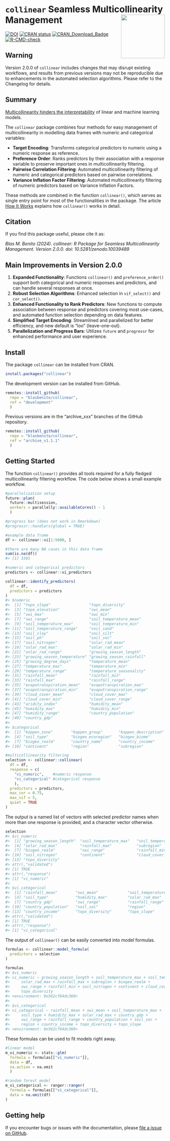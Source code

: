 
<!-- README.md is generated from README.Rmd. Please edit that file -->

# `collinear` Seamless Multicollinearity Management <a href="https://github.com/BlasBenito/collinear"><img src="man/figures/logo.png" align="right" height="138" /></a>

<!-- Development badges 
&#10;[![R-CMD-check](https://github.com/BlasBenito/collinear/actions/workflows/R-CMD-check.yaml/badge.svg)](https://github.com/BlasBenito/collinear/actions/workflows/R-CMD-check.yaml)
[![Devel-version](https://img.shields.io/badge/devel%20version-1.0.1-blue.svg)](https://github.com/blasbenito/collinear)
&#10;<!-- badges: start -->

[![DOI](https://zenodo.org/badge/DOI/10.5281/zenodo.10039489.svg)](https://doi.org/10.5281/zenodo.10039489)
[![CRAN
status](https://www.r-pkg.org/badges/version/collinear)](https://cran.r-project.org/package=collinear)
[![CRAN_Download_Badge](http://cranlogs.r-pkg.org/badges/grand-total/collinear)](https://CRAN.R-project.org/package=collinear)
[![R-CMD-check](https://github.com/BlasBenito/collinear/actions/workflows/R-CMD-check.yaml/badge.svg)](https://github.com/BlasBenito/collinear/actions/workflows/R-CMD-check.yaml)

<!-- badges: end -->

## Warning

Version 2.0.0 of `collinear` includes changes that may disrupt existing
workflows, and results from previous versions may not be reproducible
due to enhancements in the automated selection algorithms. Please refer
to the Changelog for details.

## Summary

[Multicollinearity hinders the
interpretability](https://www.blasbenito.com/post/multicollinearity-model-interpretability/)
of linear and machine learning models.

The `collinear` package combines four methods for easy management of
multicollinearity in modelling data frames with numeric and categorical
variables:

- **Target Encoding**: Transforms categorical predictors to numeric
  using a numeric response as reference.
- **Preference Order**: Ranks predictors by their association with a
  response variable to preserve important ones in multicollinearity
  filtering.
- **Pairwise Correlation Filtering**: Automated multicollinearity
  filtering of numeric and categorical predictors based on pairwise
  correlations.
- **Variance Inflation Factor Filtering**: Automated multicollinearity
  filtering of numeric predictors based on Variance Inflation Factors.

These methods are combined in the function `collinear()`, which serves
as single entry point for most of the functionalities in the package.
The article [How It
Works](https://blasbenito.github.io/collinear/articles/how_it_works.html)
explains how `collinear()` works in detail.

## Citation

If you find this package useful, please cite it as:

*Blas M. Benito (2024). collinear: R Package for Seamless
Multicollinearity Management. Version 2.0.0. doi:
10.5281/zenodo.10039489*

## Main Improvements in Version 2.0.0

1.  **Expanded Functionality**: Functions `collinear()` and
    `preference_order()` support both categorical and numeric responses
    and predictors, and can handle several responses at once.
2.  **Robust Selection Algorithms**: Enhanced selection in
    `vif_select()` and `cor_select()`.
3.  **Enhanced Functionality to Rank Predictors**: New functions to
    compute association between response and predictors covering most
    use-cases, and automated function selection depending on data
    features.
4.  **Simplified Target Encoding**: Streamlined and parallelized for
    better efficiency, and new default is “loo” (leave-one-out).
5.  **Parallelization and Progress Bars**: Utilizes `future` and
    `progressr` for enhanced performance and user experience.

## Install

The package `collinear` can be installed from CRAN.

``` r
install.packages("collinear")
```

The development version can be installed from GitHub.

``` r
remotes::install_github(
  repo = "blasbenito/collinear", 
  ref = "development"
  )
```

Previous versions are in the “archive_xxx” branches of the GitHub
repository.

``` r
remotes::install_github(
  repo = "blasbenito/collinear", 
  ref = "archive_v1.1.1"
  )
```

## Getting Started

The function `collinear()` provides all tools required for a fully
fledged multicollinearity filtering workflow. The code below shows a
small example workflow.

``` r
#parallelization setup
future::plan(
  future::multisession,
  workers = parallelly::availableCores() - 1
  )

#progress bar (does not work in Rmarkdown)
#progressr::handlers(global = TRUE)

#example data frame
df <- collinear::vi[1:5000, ]

#there are many NA cases in this data frame
sum(is.na(df))
#> [1] 3391
```

``` r
#numeric and categorical predictors
predictors <- collinear::vi_predictors

collinear::identify_predictors(
  df = df,
  predictors = predictors
)
#> $numeric
#>  [1] "topo_slope"                 "topo_diversity"            
#>  [3] "topo_elevation"             "swi_mean"                  
#>  [5] "swi_max"                    "swi_min"                   
#>  [7] "swi_range"                  "soil_temperature_mean"     
#>  [9] "soil_temperature_max"       "soil_temperature_min"      
#> [11] "soil_temperature_range"     "soil_sand"                 
#> [13] "soil_clay"                  "soil_silt"                 
#> [15] "soil_ph"                    "soil_soc"                  
#> [17] "soil_nitrogen"              "solar_rad_mean"            
#> [19] "solar_rad_max"              "solar_rad_min"             
#> [21] "solar_rad_range"            "growing_season_length"     
#> [23] "growing_season_temperature" "growing_season_rainfall"   
#> [25] "growing_degree_days"        "temperature_mean"          
#> [27] "temperature_max"            "temperature_min"           
#> [29] "temperature_range"          "temperature_seasonality"   
#> [31] "rainfall_mean"              "rainfall_min"              
#> [33] "rainfall_max"               "rainfall_range"            
#> [35] "evapotranspiration_mean"    "evapotranspiration_max"    
#> [37] "evapotranspiration_min"     "evapotranspiration_range"  
#> [39] "cloud_cover_mean"           "cloud_cover_max"           
#> [41] "cloud_cover_min"            "cloud_cover_range"         
#> [43] "aridity_index"              "humidity_mean"             
#> [45] "humidity_max"               "humidity_min"              
#> [47] "humidity_range"             "country_population"        
#> [49] "country_gdp"               
#> 
#> $categorical
#>  [1] "koppen_zone"        "koppen_group"       "koppen_description"
#>  [4] "soil_type"          "biogeo_ecoregion"   "biogeo_biome"      
#>  [7] "biogeo_realm"       "country_name"       "country_income"    
#> [10] "continent"          "region"             "subregion"
```

``` r
#multicollinearity filtering
selection <- collinear::collinear(
  df = df,
  response = c(
    "vi_numeric",    #numeric response
    "vi_categorical" #categorical response
    ),
  predictors = predictors,
  max_cor = 0.75,
  max_vif = 5,
  quiet = TRUE
)
```

The output is a named list of vectors with selected predictor names when
more than one response is provided, and a character vector otherwise.

``` r
selection
#> $vi_numeric
#>  [1] "growing_season_length"  "soil_temperature_max"   "soil_temperature_range"
#>  [4] "solar_rad_max"          "rainfall_max"           "subregion"             
#>  [7] "biogeo_realm"           "swi_range"              "rainfall_min"          
#> [10] "soil_nitrogen"          "continent"              "cloud_cover_range"     
#> [13] "topo_diversity"        
#> attr(,"validated")
#> [1] TRUE
#> attr(,"response")
#> [1] "vi_numeric"
#> 
#> $vi_categorical
#>  [1] "rainfall_mean"        "swi_mean"             "soil_temperature_max"
#>  [4] "soil_type"            "humidity_max"         "solar_rad_max"       
#>  [7] "country_gdp"          "swi_range"            "rainfall_range"      
#> [10] "country_population"   "soil_soc"             "region"              
#> [13] "country_income"       "topo_diversity"       "topo_slope"          
#> attr(,"validated")
#> [1] TRUE
#> attr(,"response")
#> [1] "vi_categorical"
```

The output of `collinear()` can be easily converted into model formulas.

``` r
formulas <- collinear::model_formula(
  predictors = selection
)

formulas
#> $vi_numeric
#> vi_numeric ~ growing_season_length + soil_temperature_max + soil_temperature_range + 
#>     solar_rad_max + rainfall_max + subregion + biogeo_realm + 
#>     swi_range + rainfall_min + soil_nitrogen + continent + cloud_cover_range + 
#>     topo_diversity
#> <environment: 0x562cf84dc360>
#> 
#> $vi_categorical
#> vi_categorical ~ rainfall_mean + swi_mean + soil_temperature_max + 
#>     soil_type + humidity_max + solar_rad_max + country_gdp + 
#>     swi_range + rainfall_range + country_population + soil_soc + 
#>     region + country_income + topo_diversity + topo_slope
#> <environment: 0x562cf84dc360>
```

These formulas can be used to fit models right away.

``` r
#linear model
m_vi_numeric <- stats::glm(
  formula = formulas[["vi_numeric"]], 
  data = df,
  na.action = na.omit
  )

#random forest model
m_vi_categorical <- ranger::ranger(
  formula = formulas[["vi_categorical"]],
  data = na.omit(df)
)
```

## Getting help

If you encounter bugs or issues with the documentation, please [file a
issue on GitHub](https://github.com/BlasBenito/collinear/issues).
